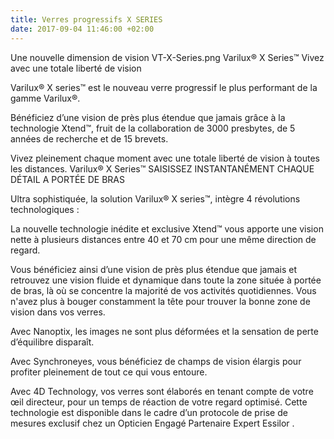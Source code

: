 ```yaml
---
title: Verres progressifs X SERIES
date: 2017-09-04 11:46:00 +02:00
---
```



Une nouvelle
dimension
de
vision
VT-X-Series.png
Varilux® X Series™
Vivez avec une totale liberté de vision

Varilux® X series™ est le nouveau verre progressif le plus performant de la gamme Varilux®.

Bénéficiez d’une vision de près plus étendue que jamais grâce à la technologie Xtend™, fruit de la collaboration de 3000 presbytes, de 5 années de recherche et de 15 brevets.

Vivez pleinement chaque moment avec une totale liberté de vision à toutes les distances.
Varilux® X Series™
SAISISSEZ INSTANTANÉMENT
CHAQUE DÉTAIL
A PORTÉE DE BRAS

Ultra sophistiquée, la solution Varilux® X series™, intègre 4 révolutions technologiques :

La nouvelle technologie inédite et exclusive Xtend™ vous apporte une vision nette à plusieurs distances entre 40 et 70 cm pour une même direction de regard.

Vous bénéficiez ainsi d’une vision de près plus étendue que jamais et retrouvez une vision fluide et dynamique dans toute la zone située à portée de bras, là où se concentre la majorité de vos activités quotidiennes. Vous n'avez plus à bouger constamment la tête pour trouver la bonne zone de vision dans vos verres.

Avec Nanoptix, les images ne sont plus déformées et la sensation de perte d’équilibre disparaît.

Avec Synchroneyes, vous bénéficiez de champs de vision élargis pour profiter pleinement de tout ce qui vous entoure.

Avec  4D Technology, vos verres sont élaborés en tenant compte de votre œil directeur, pour un temps de réaction de votre regard optimisé. Cette technologie est disponible dans le cadre d’un protocole de prise de mesures exclusif chez un Opticien Engagé Partenaire Expert Essilor .


